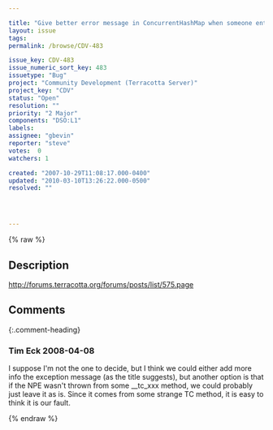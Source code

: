 ```yaml
---

title: "Give better error message in ConcurrentHashMap when someone enters a null key"
layout: issue
tags: 
permalink: /browse/CDV-483

issue_key: CDV-483
issue_numeric_sort_key: 483
issuetype: "Bug"
project: "Community Development (Terracotta Server)"
project_key: "CDV"
status: "Open"
resolution: ""
priority: "2 Major"
components: "DSO:L1"
labels: 
assignee: "gbevin"
reporter: "steve"
votes:  0
watchers: 1

created: "2007-10-29T11:08:17.000-0400"
updated: "2010-03-10T13:26:22.000-0500"
resolved: ""




---
```


{% raw %}

## Description

<div markdown="1" class="description">

http://forums.terracotta.org/forums/posts/list/575.page

</div>

## Comments


{:.comment-heading}
### **Tim Eck** <span class="date">2008-04-08</span>

<div markdown="1" class="comment">

I suppose I'm not the one to decide, but I think we could either add more info the exception message (as the title suggests), but another option is that if the NPE wasn't thrown from some \_\_tc\_xxx method, we could probably just leave it as is. Since it comes from some strange TC method, it is easy to think it is our fault. 

</div>



{% endraw %}
